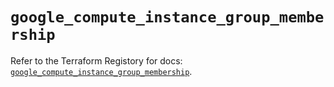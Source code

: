 # `google_compute_instance_group_membership`

Refer to the Terraform Registory for docs: [`google_compute_instance_group_membership`](https://registry.terraform.io/providers/hashicorp/google-beta/5.21.0/docs/resources/google_compute_instance_group_membership).
